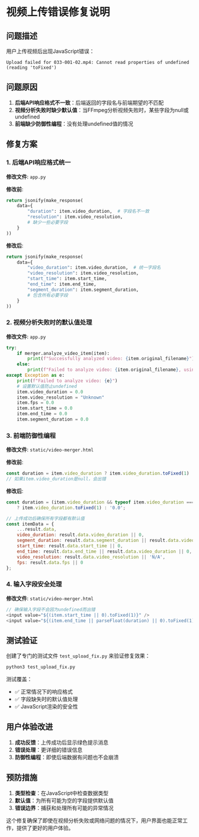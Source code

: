 # 视频上传错误修复说明

## 问题描述
用户上传视频后出现JavaScript错误：
```
Upload failed for 033-001-02.mp4: Cannot read properties of undefined (reading 'toFixed')
```

## 问题原因
1. **后端API响应格式不一致**：后端返回的字段名与前端期望的不匹配
2. **视频分析失败时缺少默认值**：当FFmpeg分析视频失败时，某些字段为null或undefined
3. **前端缺少防御性编程**：没有处理undefined值的情况

## 修复方案

### 1. 后端API响应格式统一
**修改文件**: `app.py`

**修改前**:
```python
return jsonify(make_response(
    data={
        "duration": item.video_duration,  # 字段名不一致
        "resolution": item.video_resolution,
        # 缺少一些必要字段
    }
))
```

**修改后**:
```python
return jsonify(make_response(
    data={
        "video_duration": item.video_duration,  # 统一字段名
        "video_resolution": item.video_resolution,
        "start_time": item.start_time,
        "end_time": item.end_time,
        "segment_duration": item.segment_duration,
        # 包含所有必要字段
    }
))
```

### 2. 视频分析失败时的默认值处理
**修改文件**: `app.py`

```python
try:
    if merger.analyze_video_item(item):
        print(f"Successfully analyzed video: {item.original_filename}")
    else:
        print(f"Failed to analyze video: {item.original_filename}, using defaults")
except Exception as e:
    print(f"Failed to analyze video: {e}")
    # 设置默认值防止undefined
    item.video_duration = 0.0
    item.video_resolution = "Unknown"
    item.fps = 0.0
    item.start_time = 0.0
    item.end_time = 0.0
    item.segment_duration = 0.0
```

### 3. 前端防御性编程
**修改文件**: `static/video-merger.html`

**修改前**:
```javascript
const duration = item.video_duration ? item.video_duration.toFixed(1) : 0;
// 如果item.video_duration是null，会出错
```

**修改后**:
```javascript
const duration = (item.video_duration && typeof item.video_duration === 'number') 
    ? item.video_duration.toFixed(1) : '0.0';

// 上传成功后确保所有字段都有默认值
const itemData = {
    ...result.data,
    video_duration: result.data.video_duration || 0,
    segment_duration: result.data.segment_duration || result.data.video_duration || 0,
    start_time: result.data.start_time || 0,
    end_time: result.data.end_time || result.data.video_duration || 0,
    video_resolution: result.data.video_resolution || 'N/A',
    fps: result.data.fps || 0
};
```

### 4. 输入字段安全处理
**修改文件**: `static/video-merger.html`

```javascript
// 确保输入字段不会因为undefined而出错
<input value="${(item.start_time || 0).toFixed(1)}" />
<input value="${(item.end_time || parseFloat(duration) || 0).toFixed(1)}" />
```

## 测试验证
创建了专门的测试文件 `test_upload_fix.py` 来验证修复效果：

```bash
python3 test_upload_fix.py
```

测试覆盖：
- ✅ 正常情况下的响应格式
- ✅ 字段缺失时的默认值处理
- ✅ JavaScript渲染的安全性

## 用户体验改进
1. **成功反馈**：上传成功后显示绿色提示消息
2. **错误处理**：更详细的错误信息
3. **防御性编程**：即使后端数据有问题也不会崩溃

## 预防措施
1. **类型检查**：在JavaScript中检查数据类型
2. **默认值**：为所有可能为空的字段提供默认值
3. **错误边界**：捕获和处理所有可能的异常情况

这个修复确保了即使在视频分析失败或网络问题的情况下，用户界面也能正常工作，提供了更好的用户体验。